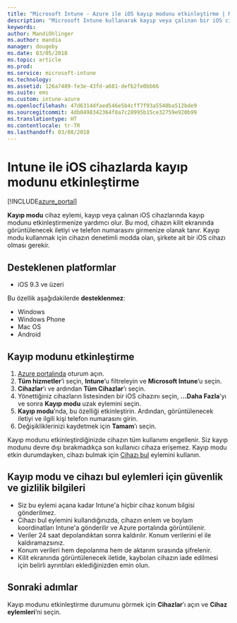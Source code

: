 ```yaml
---
title: "Microsoft Intune - Azure ile iOS kayıp modunu etkinleştirme | Microsoft Docs"
description: "Microsoft Intune kullanarak kayıp veya çalınan bir iOS cihazın kilit ekranında görüntülenen iletisini özelleştirmek için Kayıp modunu açın veya başlatın. Ve Kayıp modu eylemini kullanılırken güvenlik ve gizlilik bilgileri hakkındaki ayrıntıları alın."
keywords: 
author: MandiOhlinger
ms.author: mandia
manager: dougeby
ms.date: 03/05/2018
ms.topic: article
ms.prod: 
ms.service: microsoft-intune
ms.technology: 
ms.assetid: 126a7489-fe3e-43fd-a681-defb2fe0bb66
ms.suite: ems
ms.custom: intune-azure
ms.openlocfilehash: 47d6314dfaed546e5b4cff7f93a5540ba512bde9
ms.sourcegitcommit: 4db0498342364f8a7c28995b15ce32759e920b99
ms.translationtype: HT
ms.contentlocale: tr-TR
ms.lasthandoff: 03/08/2018
---
```

# <a name="enable-lost-mode-on-ios-devices-with-intune"></a>Intune ile iOS cihazlarda kayıp modunu etkinleştirme

[!INCLUDE[azure_portal](./includes/azure_portal.md)]

**Kayıp modu** cihaz eylemi, kayıp veya çalınan iOS cihazlarında kayıp modunu etkinleştirmenize yardımcı olur. Bu mod, cihazın kilit ekranında görüntülenecek iletiyi ve telefon numarasını girmenize olanak tanır. Kayıp modu kullanmak için cihazın denetimli modda olan, şirkete ait bir iOS cihazı olması gerekir.

## <a name="supported-platforms"></a>Desteklenen platformlar

- iOS 9.3 ve üzeri

Bu özellik aşağıdakilerde **desteklenmez**: 
- Windows
- Windows Phone
- Mac OS
- Android

## <a name="enable-lost-mode"></a>Kayıp modunu etkinleştirme

1. [Azure portalında](https://portal.azure.com) oturum açın.
2. **Tüm hizmetler**’i seçin, **Intune**’u filtreleyin ve **Microsoft Intune**’u seçin.
3. **Cihazlar**’ı ve ardından **Tüm Cihazlar**’ı seçin.
4. Yönettiğiniz cihazların listesinden bir iOS cihazını seçin, **...Daha Fazla**’yı ve sonra **Kayıp modu** uzak eylemini seçin.
5. **Kayıp modu**’nda, bu özelliği etkinleştirin. Ardından, görüntülenecek iletiyi ve ilgili kişi telefon numarasını girin.
6. Değişikliklerinizi kaydetmek için **Tamam**’ı seçin.

Kayıp modunu etkinleştirdiğinizde cihazın tüm kullanımı engellenir. Siz kayıp modunu devre dışı bırakmadıkça son kullanıcı cihaza erişemez. Kayıp modu etkin durumdayken, cihazı bulmak için [Cihazı bul](device-locate.md) eylemini kullanın.

## <a name="security-and-privacy-information-for-the-lost-mode-and-locate-device-actions"></a>Kayıp modu ve cihazı bul eylemleri için güvenlik ve gizlilik bilgileri
- Siz bu eylemi açana kadar Intune'a hiçbir cihaz konum bilgisi gönderilmez.
- Cihazı bul eylemini kullandığınızda, cihazın enlem ve boylam koordinatları Intune'a gönderilir ve Azure portalında görüntülenir.
- Veriler 24 saat depolandıktan sonra kaldırılır. Konum verilerini el ile kaldıramazsınız.
- Konum verileri hem depolanma hem de aktarım sırasında şifrelenir.
- Kilit ekranında görüntülenecek iletide, kaybolan cihazın iade edilmesi için belirli ayrıntıları eklediğinizden emin olun.

## <a name="next-steps"></a>Sonraki adımlar

Kayıp modunu etkinleştirme durumunu görmek için **Cihazlar**’ı açın ve **Cihaz eylemleri**’ni seçin.